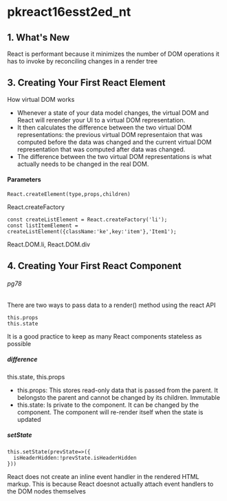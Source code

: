 # pkreact16esst2ed_nt

## 1. What's New
React is performant because it minimizes the number of DOM operations it has to 
invoke by reconciling changes in a render tree


## 3. Creating Your First React Element
How virtual DOM works
- Whenever a state of your data model changes, the virtual DOM and React will rerender
your UI to a virtual DOM representation.
- It then calculates the difference between the two virtual DOM representations: the previous virtual 
DOM representaion that was computed before the data was changed and the current virtual DOM representation that was
computed after data was changed.
- The difference between the two virtual DOM representations is what actually needs to be changed in the real DOM.



#### Parameters
```
React.createElement(type,props,children)
```


React.createFactory
```
const createListElement = React.createFactory('li');
const listItemElement = createListElement({className:'ke',key:'item'},'Item1');
```

React.DOM.li, React.DOM.div

## 4. Creating Your First React Component
###### pg78
There are two ways to pass data to a render() method using the react API
```
this.props
this.state
```

It is a good practice to keep as many React components stateless as possible

##### difference
this.state, this.props
- this.props: This stores read-only data that is passed from the parent. It belongsto the parent and cannot be changed by its 
children. Immutable
- this.state: Is private to the component. It can be changed by the component. The component will re-render itself when
the state is updated


##### setState
```
this.setState(prevState=>({
  isHeaderHidden:!prevState.isHeaderHidden
}))
```

React does not create an inline event handler in the rendered HTML markup.
This is because React doesnot actually attach event handlers to the DOM nodes themselves
